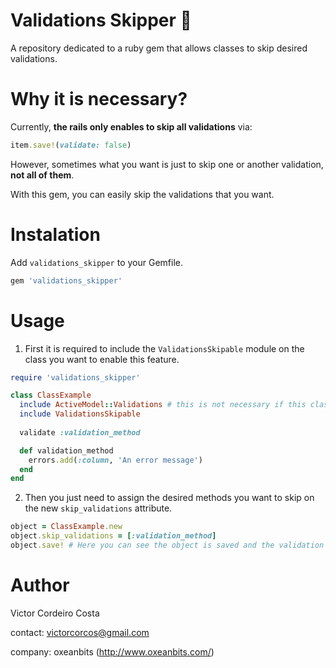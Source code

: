 # Validations Skipper :gem:

A repository dedicated to a ruby gem that allows classes to skip desired validations.

# Why it is necessary?

Currently, **the rails only enables to skip all validations** via:

```rb
item.save!(validate: false)
```

However, sometimes what you want is just to skip one or another validation, **not all of them**.

With this gem, you can easily skip the validations that you want.

# Instalation

Add `validations_skipper` to your Gemfile.

```rb
gem 'validations_skipper'
```

# Usage

1. First it is required to include the `ValidationsSkipable` module on the class you want to enable this feature.

```rb
require 'validations_skipper'

class ClassExample
  include ActiveModel::Validations # this is not necessary if this class is a descendent of an ActiveRecord::Base
  include ValidationsSkipable
  
  validate :validation_method

  def validation_method
    errors.add(:column, 'An error message')
  end
end
```

2. Then you just need to assign the desired methods you want to skip on the new `skip_validations` attribute.

```rb
object = ClassExample.new
object.skip_validations = [:validation_method]
object.save! # Here you can see the object is saved and the validation method is skipped
```

# Author

Victor Cordeiro Costa

contact: victorcorcos@gmail.com

company: oxeanbits (http://www.oxeanbits.com/)
